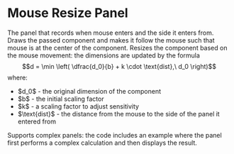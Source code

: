 # Mouse Resize Panel

The panel that records when mouse enters and the side it enters from.
Draws the passed component and makes it follow the mouse such that mouse is at the center of the component.
Resizes the component based on the mouse movement: the dimensions are updated by the formula
$$d = \min \left( \dfrac{d_0}{b} + k \cdot \text{dist},\ d_0 \right)$$
where:
<ul>
  <li>$d_0$ - the original dimension of the component</li>
  <li>$b$ - the initial scaling factor</li>
  <li>$k$ - a scaling factor to adjust sensitivity</li>
  <li>$\text{dist}$ - the distance from the mouse to the side of the panel it entered from</li>
</ul>

Supports complex panels: the code includes an example where the panel first performs a complex calculation and then displays the result.
